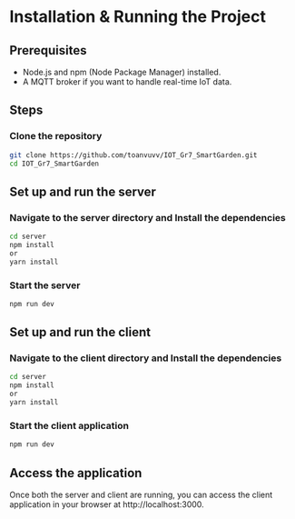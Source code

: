 # Installation & Running the Project

## Prerequisites

- Node.js and npm (Node Package Manager) installed.
- A MQTT broker if you want to handle real-time IoT data.

## Steps

### Clone the repository

```sh
git clone https://github.com/toanvuvv/IOT_Gr7_SmartGarden.git
cd IOT_Gr7_SmartGarden
```
## Set up and run the server

### Navigate to the server directory and Install the dependencies
```sh
cd server
npm install
or
yarn install
```
### Start the server 
```sh
npm run dev 
```
## Set up and run the client

### Navigate to the client directory and Install the dependencies
```sh
cd server
npm install
or
yarn install
```
### Start the client application
```sh
npm run dev 
```
## Access the application
Once both the server and client are running, you can access the client application in your browser at http://localhost:3000.

